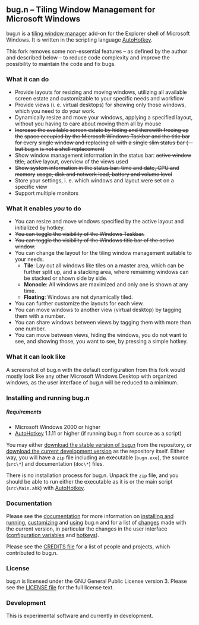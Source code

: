 ## bug.n &ndash; Tiling Window Management for Microsoft Windows

bug.n is a
[tiling window manager](https://en.wikipedia.org/wiki/Tiling_window_manager)
add-on for the Explorer shell of Microsoft Windows. It is written in the 
scripting language [AutoHotkey](https://www.autohotkey.com/download/).

This fork removes some non-essential features &ndash; as defined by the author 
and described below &ndash; to reduce code complexity and improve the 
possibility to maintain the code and fix bugs.

### What it can do

* Provide layouts for resizing and moving windows, utilizing all available
  screen estate and customizable to your specific needs and workflow
* Provide views (i. e. virtual desktops) for showing only those windows, which
  you need to do your work.
* Dynamically resize and move your windows, applying a specified layout,
  without you having to care about moving them all by mouse
* ~~Increase the available screen estate by hiding and therewith freeing up the~~
  ~~space occupied by the Microsoft Windows Taskbar and the title bar for every~~
  ~~single window and replacing all with a single slim status bar (-- but bug.n~~
  ~~is not a shell replacement)~~
* Show window management information in the status bar: ~~active window title,~~
  active layout, overview of the views used
* ~~Show system information in the status bar: time and date, CPU and memory~~
  ~~usage, disk and network load, battery and volume level~~
* Store your settings, i. e. which windows and layout were set on a specific
  view
* Support multiple monitors

### What it enables _you_ to do

* You can resize and move windows specified by the active layout and
  initialized by hotkey.
* ~~You can toggle the visibility of the Windows Taskbar.~~
* ~~You can toggle the visibility of the Windows title bar of the active window.~~
* You can change the layout for the tiling window management suitable to your
  needs.
  + **Tile**: Lay out all windows like tiles on a master area, which can be
   further split up, and a stacking area, where remaining windows can be stacked
   or shown side by side.
  + **Monocle**: All windows are maximized and only one is shown at any time.
  + **Floating**: Windows are not dynamically tiled.
* You can further customize the layouts for each view.
* You can move windows to another view (virtual desktop) by tagging them with a
  number.
* You can share windows between views by tagging them with more than one
  number.
* You can move between views, hiding the windows, you do not want to see, and
  showing those, you want to see, by pressing a simple hotkey.

### What it can look like

A screenshot of bug.n with the default configuration from this fork would mostly
look like any other Microsoft Windows Desktop with organized windows, as the 
user interface of bug.n will be reduced to a minimum.

### Installing and running bug.n

##### Requirements

* Microsoft Windows 2000 or higher
* [AutoHotkey](https://www.autohotkey.com/download/) 1.1.11 or higher (if running
  bug.n from source as a script)

You may either
[download the stable version of bug.n](https://github.com/joten/bug.n/releases/latest)
from the repository, or
[download the current development version](https://github.com/joten/bug.n/archive/refs/heads/master.zip)
as the repository itself. Either way, you will have a `zip` file including an
executable (`bugn.exe`), the source (`src\*`) and documentation (`doc\*`)
files.

There is no installation process for bug.n. Unpack the `zip` file, and you
should be able to run either the executable as it is or the main script
(`src\Main.ahk`) with [AutoHotkey](https://www.autohotkey.com/download/).

### Documentation

Please see the [documentation](./doc) for more information on
[installing and running](./doc/Installing_and_running.md),
[customizing](./doc/Customization.md) and [using](./doc/Usage.md) bug.n and for
a list of [changes](./doc/CHANGES.md) made with the current version, in
particular the changes in the user interface
([configuration variables](./doc/Default_configuration.md) and
[hotkeys](./doc/Default_hotkeys.md)).

Please see the [CREDITS file](./doc/CREDITS.md) for a list of people and projects,
which contributed to bug.n.

### License

bug.n is licensed under the GNU General Public License version 3. Please see
the [LICENSE file](./LICENSE.md) for the full license text.

### Development

This is experimental software and currently in development.
